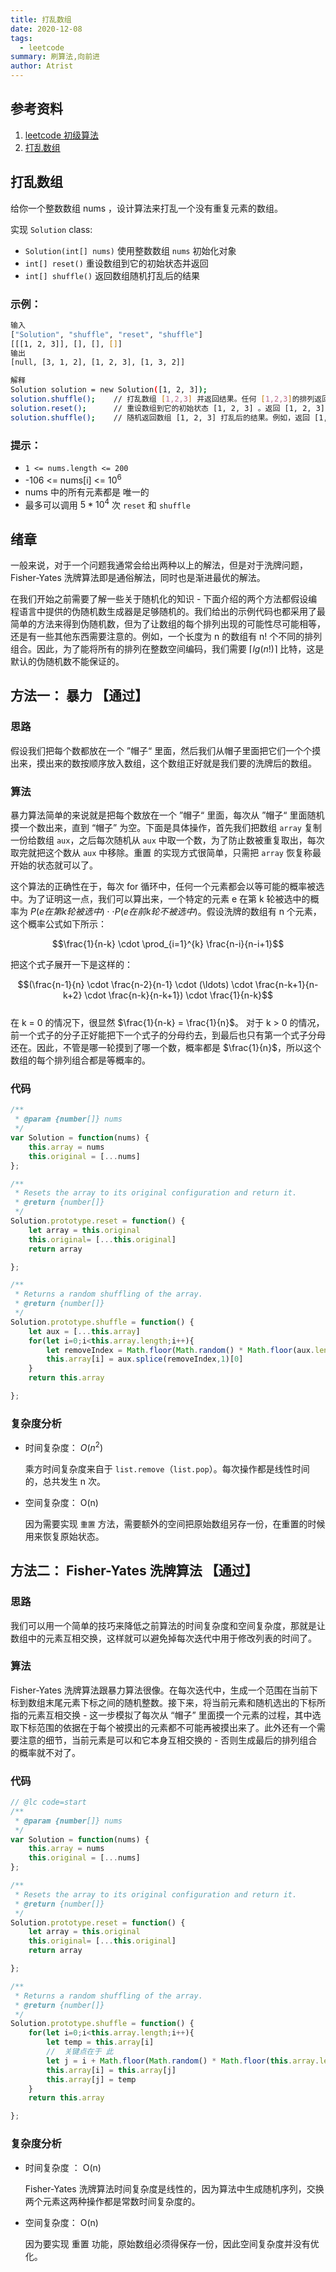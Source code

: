 ```yaml
---
title: 打乱数组
date: 2020-12-08
tags: 
  - leetcode
summary: 刷算法,向前进
author: Atrist
---
```


## 参考资料

1. [leetcode 初级算法](https://leetcode-cn.com/leetbook/detail/top-interview-questions-easy/)
2. [打乱数组](https://leetcode-cn.com/problems/shuffle-an-array/description/)

## 打乱数组
给你一个整数数组 nums ，设计算法来打乱一个没有重复元素的数组。

实现 `Solution` class:

- `Solution(int[] nums)` 使用整数数组 `nums` 初始化对象
- `int[] reset()` 重设数组到它的初始状态并返回
- `int[] shuffle()` 返回数组随机打乱后的结果

### 示例：
```bash
输入
["Solution", "shuffle", "reset", "shuffle"]
[[[1, 2, 3]], [], [], []]
输出
[null, [3, 1, 2], [1, 2, 3], [1, 3, 2]]

解释
Solution solution = new Solution([1, 2, 3]);
solution.shuffle();    // 打乱数组 [1,2,3] 并返回结果。任何 [1,2,3]的排列返回的概率应该相同。例如，返回 [3, 1, 2]
solution.reset();      // 重设数组到它的初始状态 [1, 2, 3] 。返回 [1, 2, 3]
solution.shuffle();    // 随机返回数组 [1, 2, 3] 打乱后的结果。例如，返回 [1, 3, 2]
```
### 提示：

- `1 <= nums.length <= 200`
- -106 <= nums[i] <= $10^6$
- nums 中的所有元素都是 唯一的
- 最多可以调用 $5 * 10^4$ 次 `reset` 和 `shuffle`

## 绪章
一般来说，对于一个问题我通常会给出两种以上的解法，但是对于洗牌问题，Fisher-Yates 洗牌算法即是通俗解法，同时也是渐进最优的解法。

在我们开始之前需要了解一些关于随机化的知识 - 下面介绍的两个方法都假设编程语言中提供的伪随机数生成器是足够随机的。我们给出的示例代码也都采用了最简单的方法来得到伪随机数，但为了让数组的每个排列出现的可能性尽可能相等，还是有一些其他东西需要注意的。例如，一个长度为 n 的数组有 n! 个不同的排列组合。因此，为了能将所有的排列在整数空间编码，我们需要 $\lceil lg(n!)\rceil$ 比特，这是默认的伪随机数不能保证的。

## 方法一： 暴力 【通过】
### 思路

假设我们把每个数都放在一个 ”帽子“ 里面，然后我们从帽子里面把它们一个个摸出来，摸出来的数按顺序放入数组，这个数组正好就是我们要的洗牌后的数组。

### 算法

暴力算法简单的来说就是把每个数放在一个 ”帽子“ 里面，每次从 ”帽子“ 里面随机摸一个数出来，直到 “帽子” 为空。下面是具体操作，首先我们把数组 `array` 复制一份给数组 `aux`，之后每次随机从 `aux` 中取一个数，为了防止数被重复取出，每次取完就把这个数从 `aux` 中移除。重置 的实现方式很简单，只需把 `array` 恢复称最开始的状态就可以了。

这个算法的正确性在于，每次 for 循环中，任何一个元素都会以等可能的概率被选中。为了证明这一点，我们可以算出来，一个特定的元素 e 在第 k 轮被选中的概率为 $P(e 在第 k 轮被选中) \cdot⋅ P(e 在前 k 轮不被选中)$。假设洗牌的数组有 n 个元素，这个概率公式如下所示：


$$\frac{1}{n-k} \cdot \prod_{i=1}^{k} \frac{n-i}{n-i+1}$$


把这个式子展开一下是这样的：

$$(\frac{n-1}{n} \cdot \frac{n-2}{n-1} \cdot (\ldots) \cdot \frac{n-k+1}{n-k+2} \cdot \frac{n-k}{n-k+1}) \cdot \frac{1}{n-k}$$
​	
在 k = 0 的情况下，很显然 $\frac{1}{n-k} = \frac{1}{n}$。 对于 k > 0 的情况，前一个式子的分子正好能把下一个式子的分母约去，到最后也只有第一个式子分母还在。因此，不管是哪一轮摸到了哪一个数，概率都是 $\frac{1}{n}$，所以这个数组的每个排列组合都是等概率的。

### 代码
```js
/**
 * @param {number[]} nums
 */
var Solution = function(nums) {
    this.array = nums
    this.original = [...nums]
};

/**
 * Resets the array to its original configuration and return it.
 * @return {number[]}
 */
Solution.prototype.reset = function() {
    let array = this.original
    this.original= [...this.original]
    return array

};

/**
 * Returns a random shuffling of the array.
 * @return {number[]}
 */
Solution.prototype.shuffle = function() {
    let aux = [...this.array]
    for(let i=0;i<this.array.length;i++){
        let removeIndex = Math.floor(Math.random() * Math.floor(aux.length))
        this.array[i] = aux.splice(removeIndex,1)[0]
    }
    return this.array

};
```

### 复杂度分析

- 时间复杂度： $O(n^2)$ 
    
    乘方时间复杂度来自于 `list.remove`（`list.pop`）。每次操作都是线性时间的，总共发生 n 次。

- 空间复杂度： O(n)

    因为需要实现 `重置` 方法，需要额外的空间把原始数组另存一份，在重置的时候用来恢复原始状态。


## 方法二： Fisher-Yates 洗牌算法 【通过】
### 思路
我们可以用一个简单的技巧来降低之前算法的时间复杂度和空间复杂度，那就是让数组中的元素互相交换，这样就可以避免掉每次迭代中用于修改列表的时间了。

### 算法
Fisher-Yates 洗牌算法跟暴力算法很像。在每次迭代中，生成一个范围在当前下标到数组末尾元素下标之间的随机整数。接下来，将当前元素和随机选出的下标所指的元素互相交换 - 这一步模拟了每次从 “帽子” 里面摸一个元素的过程，其中选取下标范围的依据在于每个被摸出的元素都不可能再被摸出来了。此外还有一个需要注意的细节，当前元素是可以和它本身互相交换的 - 否则生成最后的排列组合的概率就不对了。

### 代码
```js
// @lc code=start
/**
 * @param {number[]} nums
 */
var Solution = function(nums) {
    this.array = nums
    this.original = [...nums]
};

/**
 * Resets the array to its original configuration and return it.
 * @return {number[]}
 */
Solution.prototype.reset = function() {
    let array = this.original
    this.original= [...this.original]
    return array

};

/**
 * Returns a random shuffling of the array.
 * @return {number[]}
 */
Solution.prototype.shuffle = function() {
    for(let i=0;i<this.array.length;i++){
        let temp = this.array[i]
        //  关键点在于 此
        let j = i + Math.floor(Math.random() * Math.floor(this.array.length - i))
        this.array[i] = this.array[j]
        this.array[j] = temp
    }
    return this.array

};
```

### 复杂度分析

- 时间复杂度 ： O(n)
    
    Fisher-Yates 洗牌算法时间复杂度是线性的，因为算法中生成随机序列，交换两个元素这两种操作都是常数时间复杂度的。

- 空间复杂度： O(n)
    
    因为要实现 重置 功能，原始数组必须得保存一份，因此空间复杂度并没有优化。

